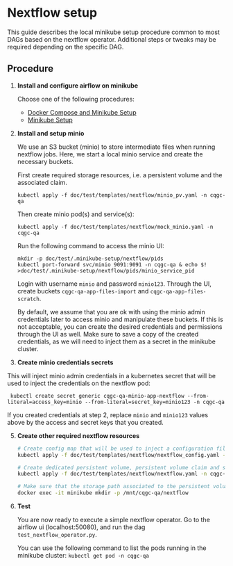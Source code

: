 # Nextflow setup

This guide describes the local minikube setup procedure common to most DAGs based on the nextflow operator. Additional steps or tweaks may be required depending on the specific DAG.

## Procedure

1. **Install and configure airflow on minikube** 

    Choose one of the following procedures:
    - [Docker Compose and Minikube Setup](./docker_compose_and_minikube_setup.md)
    - [Minikube Setup](./minikube_setup.md)

2. **Install and setup minio**

    We use an S3 bucket (minio) to store intermediate files when running nextflow jobs. Here, 
    we start a local minio service and create the necessary buckets.

    First create required storage resources, i.e. a persistent volume and the associated claim.
    ```
    kubectl apply -f doc/test/templates/nextflow/minio_pv.yaml -n cqgc-qa
    ```

    Then create minio pod(s) and service(s):
    ```
    kubectl apply -f doc/test/templates/nextflow/mock_minio.yaml -n cqgc-qa
    ```

    Run the following command to access the minio UI:
    ```
    mkdir -p doc/test/.minikube-setup/nextflow/pids
    kubectl port-forward svc/minio 9091:9091 -n cqgc-qa & echo $! >doc/test/.minikube-setup/nextflow/pids/minio_service_pid
    ```

    Login with username `minio` and password `minio123`. Through the UI, create buckets `cqgc-qa-app-files-import` and `cqgc-qa-app-files-scratch`.

    By default, we assume that you are ok with using the minio admin credentials later to access minio and manipulate these buckets. If this is not acceptable, you can create the desired credentials and permissions through the UI as well. Make sure to save a copy of the created credentials, as we will need to inject them as a secret in the minikube cluster.

4. **Create minio credentials secrets**

This will inject minio admin credentials in a kubernetes secret that will be used to inject the credentials on the nextflow pod:
```
 kubectl create secret generic cqgc-qa-minio-app-nextflow --from-literal=access_key=minio --from-literal=secret_key=minio123 -n cqgc-qa
```

If you created credentials at step 2, replace `minio` and `minio123` values above by the access and secret keys that you created.


5. **Create other required nextflow resources**

    ```bash
    # Create config map that will be used to inject a configuration file in the pod
    kubectl apply -f doc/test/templates/nextflow/nextflow_config.yaml -n cqgc-qa

    # Create dedicated persistent volume, persistent volume claim and service account resources:
    kubectl apply -f doc/test/templates/nextflow/nextflow.yaml -n cqgc-qa

    # Make sure that the storage path associated to the persistent volume exists on the minikube container:    
    docker exec -it minikube mkdir -p /mnt/cqgc-qa/nextflow
    ```



6. **Test**

    You are now ready to execute a simple nextflow operator. Go to the airflow ui (localhost:50080), and run the dag `test_nextflow_operator.py`. 

    You can use the following command to list the pods running in the minikube cluster:
    `kubectl get pod -n cqgc-qa`